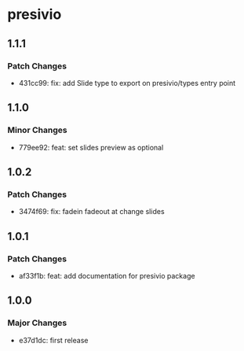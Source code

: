 # presivio

## 1.1.1

### Patch Changes

- 431cc99: fix: add Slide type to export on presivio/types entry point

## 1.1.0

### Minor Changes

- 779ee92: feat: set slides preview as optional

## 1.0.2

### Patch Changes

- 3474f69: fix: fadein fadeout at change slides

## 1.0.1

### Patch Changes

- af33f1b: feat: add documentation for presivio package

## 1.0.0

### Major Changes

- e37d1dc: first release
